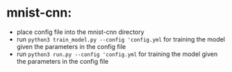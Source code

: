 # mnist-cnn:
- place config file into the mnist-cnn directory
- run `python3 train_model.py --config 'config.yml` for training the model given the parameters in the config file 
- run `python3 run.py --config 'config.yml` for training the model given the parameters in the config file 